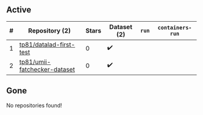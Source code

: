 ## Active
| # | Repository (2) | Stars | Dataset (2) | `run` | `containers-run` |
| --- | --- | --- | --- | --- | --- |
| 1 | [tp81/datalad-first-test](https://github.com/tp81/datalad-first-test) | 0 | :heavy_check_mark: |  |  |
| 2 | [tp81/umii-fatchecker-dataset](https://github.com/tp81/umii-fatchecker-dataset) | 0 | :heavy_check_mark: |  |  |

## Gone
No repositories found!

